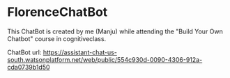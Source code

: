 # FlorenceChatBot
This ChatBot is created by me (Manju) while attending the "Build Your Own Chatbot" course in cognitiveclass.

ChatBot url:
https://assistant-chat-us-south.watsonplatform.net/web/public/554c930d-0090-4306-912a-cda0739b1d50
